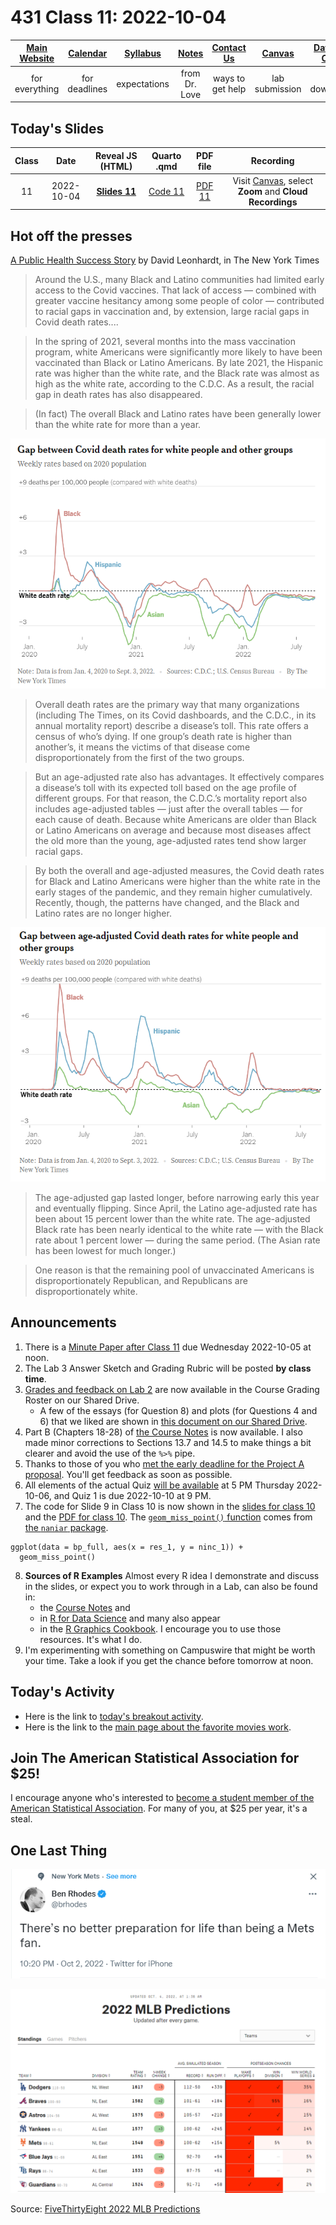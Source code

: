 # 431 Class 11: 2022-10-04

[Main Website](https://thomaselove.github.io/431-2022/) | [Calendar](https://thomaselove.github.io/431-2022/calendar.html) | [Syllabus](https://thomaselove.github.io/431-syllabus-2022/) | [Notes](https://thomaselove.github.io/431-notes/) | [Contact Us](https://thomaselove.github.io/431-2022/contact.html) | [Canvas](https://canvas.case.edu) | [Data and Code](https://github.com/THOMASELOVE/431-data)
:-----------: | :--------------: | :----------: | :---------: | :-------------: | :-----------: | :------------:
for everything | for deadlines | expectations | from Dr. Love | ways to get help | lab submission | for downloads

## Today's Slides

Class | Date | Reveal JS (HTML) | Quarto .qmd | PDF file | Recording
:---: | :--------: | :------: | :------: | :--------: | :-------------:
11 | 2022-10-04 | **[Slides 11](https://thomaselove.github.io/431-slides-2022/class11.html)** | [Code 11](https://thomaselove.github.io/431-slides-2022/class11.qmd) | [PDF 11](431%20Class%2011.pdf) | Visit [Canvas](https://canvas.case.edu/), select **Zoom** and **Cloud Recordings**

## Hot off the presses

[A Public Health Success Story](https://www.nytimes.com/2022/10/04/briefing/covid-race-gaps.html) by David Leonhardt, in The New York Times

> Around the U.S., many Black and Latino communities had limited early access to the Covid vaccines. That lack of access — combined with greater vaccine hesitancy among some people of color — contributed to racial gaps in vaccination and, by extension, large racial gaps in Covid death rates....

> In the spring of 2021, several months into the mass vaccination program, white Americans were significantly more likely to have been vaccinated than Black or Latino Americans. By late 2021, the Hispanic rate was higher than the white rate, and the Black rate was almost as high as the white rate, according to the C.D.C. As a result, the racial gap in death rates has also disappeared.

> (In fact) The overall Black and Latino rates have been generally lower than the white rate for more than a year.

![](nyt_cov1_2022-10-04.png)

> Overall death rates are the primary way that many organizations (including The Times, on its Covid dashboards, and the C.D.C., in its annual mortality report) describe a disease’s toll. This rate offers a census of who’s dying. If one group’s death rate is higher than another’s, it means the victims of that disease come disproportionately from the first of the two groups.

> But an age-adjusted rate also has advantages. It effectively compares a disease’s toll with its expected toll based on the age profile of different groups. For that reason, the C.D.C.’s mortality report also includes age-adjusted tables — just after the overall tables — for each cause of death. Because white Americans are older than Black or Latino Americans on average and because most diseases affect the old more than the young, age-adjusted rates tend show larger racial gaps.

> By both the overall and age-adjusted measures, the Covid death rates for Black and Latino Americans were higher than the white rate in the early stages of the pandemic, and they remain higher cumulatively. Recently, though, the patterns have changed, and the Black and Latino rates are no longer higher.

![](nyt_cov2_2022-10-04.png)

> The age-adjusted gap lasted longer, before narrowing early this year and eventually flipping. Since April, the Latino age-adjusted rate has been about 15 percent lower than the white rate. The age-adjusted Black rate has been nearly identical to the white rate — with the Black rate about 1 percent lower — during the same period. (The Asian rate has been lowest for much longer.)

> One reason is that the remaining pool of unvaccinated Americans is disproportionately Republican, and Republicans are disproportionately white.

## Announcements

1. There is a [Minute Paper after Class 11](https://bit.ly/431-2022-min-11) due Wednesday 2022-10-05 at noon.
2. The Lab 3 Answer Sketch and Grading Rubric will be posted **by class time**.
3. [Grades and feedback on Lab 2](https://github.com/THOMASELOVE/431-labs-2022/blob/main/README.md#answer-sketches-and-grading-rubrics) are now available in the Course Grading Roster on our Shared Drive.
    - A few of the essays (for Question 8) and plots (for Questions 4 and 6) that we liked are shown in [this document on our Shared Drive](https://docs.google.com/document/d/1MO4sHKhSJCkEJW4PKPJKAcjfj237ZFfJh51Ec6Fr1JA/edit?usp=sharing).
4. Part B (Chapters 18-28) of [the Course Notes](https://thomaselove.github.io/431-notes/) is now available. I also made minor corrections to Sections 13.7 and 14.5 to make things a bit clearer and avoid the use of the `%>%` pipe.
5. Thanks to those of you who [met the early deadline for the Project A proposal](https://github.com/THOMASELOVE/431-classes-2022/blob/main/projectA/early_prop.md). You'll get feedback as soon as possible.
6. All elements of the actual Quiz [will be available](https://github.com/THOMASELOVE/431-quizzes-2022/blob/main/quiz1) at 5 PM Thursday 2022-10-06, and Quiz 1 is due 2022-10-10 at 9 PM.
7. The code for Slide 9 in Class 10 is now shown in the [slides for class 10](https://thomaselove.github.io/431-slides-2022/class10.html) and the [PDF for class 10](https://github.com/THOMASELOVE/431-classes-2022/blob/main/class10/431%20Class%2010.pdf). The [`geom_miss_point()` function](https://naniar.njtierney.com/reference/geom_miss_point.html) comes from [the `naniar` package](https://naniar.njtierney.com/index.html).

```
ggplot(data = bp_full, aes(x = res_1, y = ninc_1)) +
  geom_miss_point()
```

8. **Sources of R Examples** Almost every R idea I demonstrate and discuss in the slides, or expect you to work through in a Lab, can also be found in:
    - the [Course Notes](https://thomaselove.github.io/431-notes/) and 
    - in [R for Data Science](https://r4ds.hadley.nz/) and many also appear 
    - in the [R Graphics Cookbook](https://r-graphics.org/). I encourage you to use those resources. It's what I do.
9. I'm experimenting with something on Campuswire that might be worth your time. Take a look if you get the chance before tomorrow at noon.

## Today's Activity

- Here is the link to [today's breakout activity](https://github.com/THOMASELOVE/431-classes-2022/blob/main/movies/breakout1.md).
- Here is the link to the [main page about the favorite movies work](https://github.com/THOMASELOVE/431-classes-2022/tree/main/movies).

## Join The American Statistical Association for $25!

I encourage anyone who's interested to [become a student member of the American Statistical Association](http://amstat.informz.net/z/cjUucD9taT0xMDc1NzYzMSZwPTEmdT0xMTY0ODk4NDg4JmxpPTk3MzM0MDk2/index.html). For many of you, at $25 per year, it's a steal.

## One Last Thing

![](rhodes_2022-10-02.png)

![](mlb_2022-10-04.png)

Source: [FiveThirtyEight 2022 MLB Predictions](https://projects.fivethirtyeight.com/2022-mlb-predictions/)
